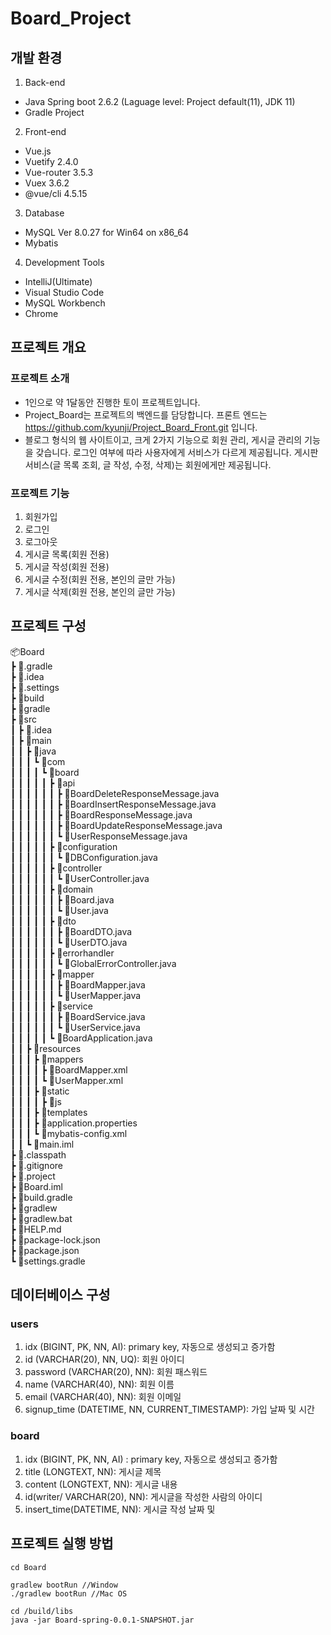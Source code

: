 # Board_Project

## 개발 환경
1. Back-end
- Java Spring boot 2.6.2 (Laguage level: Project default(11), JDK 11) 
- Gradle Project 

2. Front-end
- Vue.js 
- Vuetify 2.4.0
- Vue-router 3.5.3
- Vuex 3.6.2
- @vue/cli 4.5.15 

3. Database
- MySQL Ver 8.0.27 for Win64 on x86_64
- Mybatis 

4. Development Tools
- IntelliJ(Ultimate) 
- Visual Studio Code 
- MySQL Workbench 
- Chrome


## 프로젝트 개요
### 프로젝트 소개
- 1인으로 약 1달동안 진행한 토이 프로젝트입니다.
- Project_Board는 프로젝트의 백엔드를 담당합니다. 프론트 엔드는 https://github.com/kyunji/Project_Board_Front.git 입니다.
- 블로그 형식의 웹 사이트이고, 크게 2가지 기능으로 회원 관리, 게시글 관리의 기능을 갖습니다. 로그인 여부에 따라 사용자에게 서비스가 다르게 제공됩니다. 게시판 서비스(글 목록 조회, 글 작성, 수정, 삭제)는 회원에게만 제공됩니다. 

### 프로젝트 기능
1. 회원가입
2. 로그인
3. 로그아웃
4. 게시글 목록(회원 전용)
5. 게시글 작성(회원 전용)
6. 게시글 수정(회원 전용, 본인의 글만 가능)
7. 게시글 삭제(회원 전용, 본인의 글만 가능)

## 프로젝트 구성
📦Board <br />
 ┣ 📂.gradle <br />
 ┣ 📂.idea <br />
 ┣ 📂.settings <br />
 ┣ 📂build <br />
 ┣ 📂gradle <br />
 ┣ 📂src <br />
 ┃ ┣ 📂.idea <br />
 ┃ ┣ 📂main <br />
 ┃ ┃ ┣ 📂java <br />
 ┃ ┃ ┃ ┗ 📂com <br />
 ┃ ┃ ┃ ┃ ┗ 📂board <br />
 ┃ ┃ ┃ ┃ ┃ ┣ 📂api <br />
 ┃ ┃ ┃ ┃ ┃ ┃ ┣ 📜BoardDeleteResponseMessage.java <br />
 ┃ ┃ ┃ ┃ ┃ ┃ ┣ 📜BoardInsertResponseMessage.java <br />
 ┃ ┃ ┃ ┃ ┃ ┃ ┣ 📜BoardResponseMessage.java <br />
 ┃ ┃ ┃ ┃ ┃ ┃ ┣ 📜BoardUpdateResponseMessage.java <br />
 ┃ ┃ ┃ ┃ ┃ ┃ ┗ 📜UserResponseMessage.java <br />
 ┃ ┃ ┃ ┃ ┃ ┣ 📂configuration <br />
 ┃ ┃ ┃ ┃ ┃ ┃ ┗ 📜DBConfiguration.java  <br />
 ┃ ┃ ┃ ┃ ┃ ┣ 📂controller <br />
 ┃ ┃ ┃ ┃ ┃ ┃ ┗ 📜UserController.java <br />
 ┃ ┃ ┃ ┃ ┃ ┣ 📂domain <br />
 ┃ ┃ ┃ ┃ ┃ ┃ ┣ 📜Board.java <br />
 ┃ ┃ ┃ ┃ ┃ ┃ ┗ 📜User.java <br />
 ┃ ┃ ┃ ┃ ┃ ┣ 📂dto <br />
 ┃ ┃ ┃ ┃ ┃ ┃ ┣ 📜BoardDTO.java <br />
 ┃ ┃ ┃ ┃ ┃ ┃ ┗ 📜UserDTO.java <br />
 ┃ ┃ ┃ ┃ ┃ ┣ 📂errorhandler <br />
 ┃ ┃ ┃ ┃ ┃ ┃ ┗ 📜GlobalErrorController.java <br />
 ┃ ┃ ┃ ┃ ┃ ┣ 📂mapper <br />
 ┃ ┃ ┃ ┃ ┃ ┃ ┣ 📜BoardMapper.java <br />
 ┃ ┃ ┃ ┃ ┃ ┃ ┗ 📜UserMapper.java <br />
 ┃ ┃ ┃ ┃ ┃ ┣ 📂service <br />
 ┃ ┃ ┃ ┃ ┃ ┃ ┣ 📜BoardService.java <br />
 ┃ ┃ ┃ ┃ ┃ ┃ ┗ 📜UserService.java <br />
 ┃ ┃ ┃ ┃ ┃ ┗ 📜BoardApplication.java <br />
 ┃ ┃ ┣ 📂resources <br />
 ┃ ┃ ┃ ┣ 📂mappers <br />
 ┃ ┃ ┃ ┃ ┣ 📜BoardMapper.xml <br />
 ┃ ┃ ┃ ┃ ┗ 📜UserMapper.xml <br />
 ┃ ┃ ┃ ┣ 📂static <br />
 ┃ ┃ ┃ ┃ ┣ 📂js <br />
 ┃ ┃ ┃ ┣ 📂templates <br />
 ┃ ┃ ┃ ┣ 📜application.properties <br />
 ┃ ┃ ┃ ┗ 📜mybatis-config.xml <br />
 ┃ ┃ ┗ 📜main.iml <br />
 ┣ 📜.classpath <br />
 ┣ 📜.gitignore <br />
 ┣ 📜.project <br />
 ┣ 📜Board.iml <br />
 ┣ 📜build.gradle <br />
 ┣ 📜gradlew <br />
 ┣ 📜gradlew.bat <br />
 ┣ 📜HELP.md <br />
 ┣ 📜package-lock.json <br />
 ┣ 📜package.json <br />
 ┗ 📜settings.gradle <br />
 
## 데이터베이스 구성
### users
1. idx (BIGINT, PK, NN, AI): primary key, 자동으로 생성되고 증가함
2. id (VARCHAR(20), NN, UQ): 회원 아이디
3. password (VARCHAR(20), NN): 회원 패스워드
4. name (VARCHAR(40), NN): 회원 이름
5. email (VARCHAR(40), NN): 회원 이메일
6. signup_time (DATETIME, NN, CURRENT_TIMESTAMP): 가입 날짜 및 시간

### board
1. idx (BIGINT, PK, NN, AI) : primary key, 자동으로 생성되고 증가함
2. title (LONGTEXT, NN): 게시글 제목
3. content (LONGTEXT, NN): 게시글 내용
4. id(writer/ VARCHAR(20), NN): 게시글을 작성한 사람의 아이디
5. insert_time(DATETIME, NN): 게시글 작성 날짜 및 

## 프로젝트 실행 방법
```
cd Board

gradlew bootRun //Window
./gradlew bootRun //Mac OS

cd /build/libs
java -jar Board-spring-0.0.1-SNAPSHOT.jar
```
